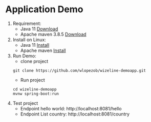 # Application Demo
1. Requirement:
    * Java 11 [Download](https://www.oracle.com/java/technologies/javase/jdk11-archive-downloads.html)
    * Apache maven 3.8.5 [Download](https://dlcdn.apache.org/maven/maven-3/3.8.5/source/apache-maven-3.8.5-src.zip)
2. Install on Linux:
   * Java 11 [Install](https://computingforgeeks.com/how-to-install-java-11-on-ubuntu-linux/)
   * Apache maven [Install](https://maven.apache.org/install.html)
3. Run Demo:
    * clone project
   ```
   git clone https://github.com/wlopezob/wizeline-demoapp.git
    ```
    * Run project
   ```
   cd wizeline-demoapp
   mvnw spring-boot:run 
    ```
4. Test project
   * Endpoint hello world: http://localhost:8081/hello
   * Endpoint List country: http://localhost:8081/country
